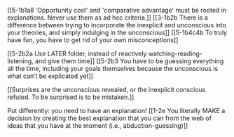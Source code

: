 [[5-1b1a8 ‘Opportunity cost' and 'comparative advantage' must be rooted in explanations. Never use them as ad hoc criteria.]]
[[3-1b2b There is a difference between trying to incorporate the inexplicit and unconscious into your theories, and simply indulging in the unconscious]]
[[5-1b4c4b To truly have fun, you have to get rid of your own misconceptions]]

[[5-2b2a Use LATER folder, instead of reactively watching-reading-listening, and give them time]]
[[5-2b3 You have to be guessing everything all the time, including your goals themselves because the unconscious is what can’t be explicated yet]]

[[Surprises are the unconscious revealed, or the inexplicit conscious refuted. To be surprised is to be mistaken.]]

Put differently: you need to have an explanation!
[[1-2e You literally MAKE a decision by creating the best explanation that you can from the web of ideas that you have at the moment (i.e., abduction-guessing)]]
